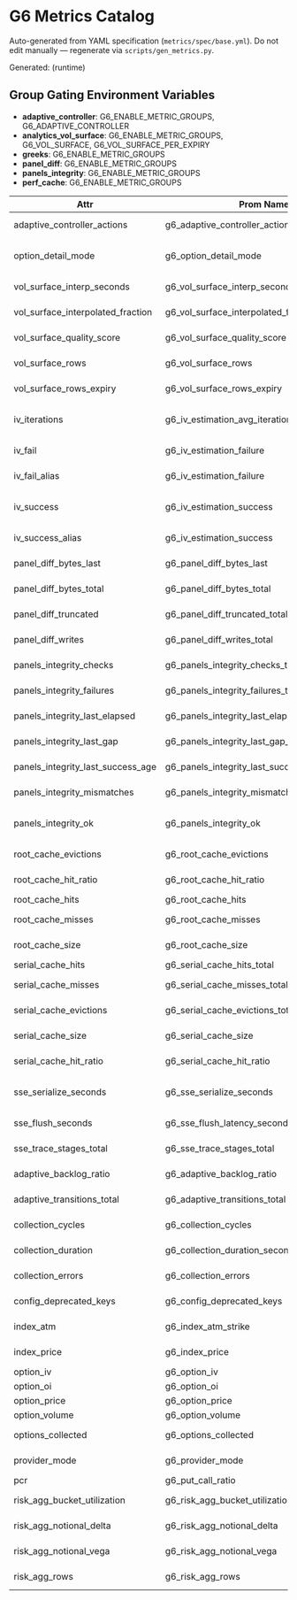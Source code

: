 # G6 Metrics Catalog

Auto-generated from YAML specification (`metrics/spec/base.yml`). Do not edit manually — regenerate via `scripts/gen_metrics.py`.

Generated: (runtime)

## Group Gating Environment Variables

- **adaptive_controller**: G6_ENABLE_METRIC_GROUPS, G6_ADAPTIVE_CONTROLLER
- **analytics_vol_surface**: G6_ENABLE_METRIC_GROUPS, G6_VOL_SURFACE, G6_VOL_SURFACE_PER_EXPIRY
- **greeks**: G6_ENABLE_METRIC_GROUPS
- **panel_diff**: G6_ENABLE_METRIC_GROUPS
- **panels_integrity**: G6_ENABLE_METRIC_GROUPS
- **perf_cache**: G6_ENABLE_METRIC_GROUPS

Attr | Prom Name | Type | Group | Labels | Cardinality | Example Query | Description | Conditional
--- | --- | --- | --- | --- | --- | --- | --- | ---
adaptive_controller_actions | g6_adaptive_controller_actions_total | Counter | adaptive_controller | reason,action | moderate | rate(g6_adaptive_controller_actions_total[5m]) | Adaptive controller actions taken | Y
option_detail_mode | g6_option_detail_mode | Gauge | adaptive_controller | index | low-moderate | avg by (index) (g6_option_detail_mode) | Current option detail mode (0=full,1=medium,2=low) | Y
vol_surface_interp_seconds | g6_vol_surface_interp_seconds | Histogram | analytics_vol_surface |  | low | rate(g6_vol_surface_interp_seconds_bucket[5m]) | Interpolation timing distribution | Y
vol_surface_interpolated_fraction | g6_vol_surface_interpolated_fraction | Gauge | analytics_vol_surface | index | low-moderate | avg by (index) (g6_vol_surface_interpolated_fraction) | Fraction of interpolated rows in surface | Y
vol_surface_quality_score | g6_vol_surface_quality_score | Gauge | analytics_vol_surface | index | low-moderate | avg by (index) (g6_vol_surface_quality_score) | Vol surface quality score (0-100) | Y
vol_surface_rows | g6_vol_surface_rows | Gauge | analytics_vol_surface | index,source | moderate | avg by (index) (g6_vol_surface_rows) | Vol surface row count by source | Y
vol_surface_rows_expiry | g6_vol_surface_rows_expiry | Gauge | analytics_vol_surface | index,expiry,source | high | avg by (index) (g6_vol_surface_rows_expiry) | Vol surface per-expiry row count by source | Y
iv_iterations | g6_iv_estimation_avg_iterations | Gauge | greeks | index,expiry | moderate | avg by (index) (g6_iv_estimation_avg_iterations) | Average IV solver iterations (rolling per cycle) | N
iv_fail | g6_iv_estimation_failure | Counter | greeks | index,expiry | moderate | rate(g6_iv_estimation_failure[5m]) | Failed IV estimations (alias short form) | N
iv_fail_alias | g6_iv_estimation_failure | Counter | greeks | index,expiry | moderate | rate(g6_iv_estimation_failure[5m]) | Failed IV solves (spec alias) | N
iv_success | g6_iv_estimation_success | Counter | greeks | index,expiry | moderate | rate(g6_iv_estimation_success[5m]) | Successful IV estimations (alias short form) | N
iv_success_alias | g6_iv_estimation_success | Counter | greeks | index,expiry | moderate | rate(g6_iv_estimation_success[5m]) | Successful IV solves (spec alias) | N
panel_diff_bytes_last | g6_panel_diff_bytes_last | Gauge | panel_diff | type | low-moderate | avg by (type) (g6_panel_diff_bytes_last) | Bytes of last diff JSON written | N
panel_diff_bytes_total | g6_panel_diff_bytes_total | Counter | panel_diff | type | low-moderate | rate(g6_panel_diff_bytes_total[5m]) | Total bytes of diff JSON written | N
panel_diff_truncated | g6_panel_diff_truncated_total | Counter | panel_diff | reason | low-moderate | rate(g6_panel_diff_truncated_total[5m]) | Panel diff truncation events | N
panel_diff_writes | g6_panel_diff_writes_total | Counter | panel_diff | type | low-moderate | rate(g6_panel_diff_writes_total[5m]) | Panel diff snapshots written | N
panels_integrity_checks | g6_panels_integrity_checks_total | Counter | panels_integrity |  | low | rate(g6_panels_integrity_checks_total[5m]) | Total panel integrity checks run | N
panels_integrity_failures | g6_panels_integrity_failures_total | Counter | panels_integrity |  | low | rate(g6_panels_integrity_failures_total[5m]) | Total panel integrity check failures | N
panels_integrity_last_elapsed | g6_panels_integrity_last_elapsed_seconds | Gauge | panels_integrity |  | low | avg(g6_panels_integrity_last_elapsed_seconds) | Seconds taken by the last integrity check | N
panels_integrity_last_gap | g6_panels_integrity_last_gap_seconds | Gauge | panels_integrity |  | low | avg(g6_panels_integrity_last_gap_seconds) | Gap (seconds) since last successful check | N
panels_integrity_last_success_age | g6_panels_integrity_last_success_age_seconds | Gauge | panels_integrity |  | low | avg(g6_panels_integrity_last_success_age_seconds) | Age (seconds) of last successful integrity pass | N
panels_integrity_mismatches | g6_panels_integrity_mismatches | Counter | panels_integrity |  | low | rate(g6_panels_integrity_mismatches[5m]) | Cumulative panel hash mismatches detected | N
panels_integrity_ok | g6_panels_integrity_ok | Gauge | panels_integrity |  | low | avg(g6_panels_integrity_ok) | Panels integrity check pass state (1 ok / 0 failing) | N
root_cache_evictions | g6_root_cache_evictions | Counter | perf_cache |  | low | rate(g6_root_cache_evictions[5m]) | Root symbol cache evictions | N
root_cache_hit_ratio | g6_root_cache_hit_ratio | Gauge | perf_cache |  | low | avg(g6_root_cache_hit_ratio) | Root symbol cache hit ratio (0-1) | N
root_cache_hits | g6_root_cache_hits | Counter | perf_cache |  | low | rate(g6_root_cache_hits[5m]) | Root symbol cache hits | N
root_cache_misses | g6_root_cache_misses | Counter | perf_cache |  | low | rate(g6_root_cache_misses[5m]) | Root symbol cache misses | N
root_cache_size | g6_root_cache_size | Gauge | perf_cache |  | low | avg(g6_root_cache_size) | Current root symbol cache size | N
serial_cache_hits | g6_serial_cache_hits_total | Counter | perf_cache |  | low | rate(g6_serial_cache_hits_total[5m]) | Serialization cache hits | N
serial_cache_misses | g6_serial_cache_misses_total | Counter | perf_cache |  | low | rate(g6_serial_cache_misses_total[5m]) | Serialization cache misses | N
serial_cache_evictions | g6_serial_cache_evictions_total | Counter | perf_cache |  | low | rate(g6_serial_cache_evictions_total[5m]) | Serialization cache evictions | N
serial_cache_size | g6_serial_cache_size | Gauge | perf_cache |  | low | avg(g6_serial_cache_size) | Serialization cache current size | N
serial_cache_hit_ratio | g6_serial_cache_hit_ratio | Gauge | perf_cache |  | low | avg(g6_serial_cache_hit_ratio) | Serialization cache hit ratio (0-1) | N
sse_serialize_seconds | g6_sse_serialize_seconds | Histogram | perf_cache |  | low | rate(g6_sse_serialize_seconds_bucket[5m]) | Serialization time distribution for SSE payloads | Y
sse_flush_seconds | g6_sse_flush_latency_seconds | Histogram | perf_cache |  | low | rate(g6_sse_flush_latency_seconds_bucket[5m]) | Publish-to-flush latency distribution | Y
sse_trace_stages_total | g6_sse_trace_stages_total | Counter | perf_cache |  | low | rate(g6_sse_trace_stages_total[5m]) | Trace stage observations (serialize+flush) | Y
adaptive_backlog_ratio | g6_adaptive_backlog_ratio | Gauge | perf_cache |  | low | avg(g6_adaptive_backlog_ratio) | Adaptive controller backlog ratio sample | Y
adaptive_transitions_total | g6_adaptive_transitions_total | Counter | perf_cache | reason | low | rate(g6_adaptive_transitions_total[5m]) | Adaptive controller transitions | Y
collection_cycles | g6_collection_cycles | Counter |  |  | low | rate(g6_collection_cycles[5m]) | Number of collection cycles run | N
collection_duration | g6_collection_duration_seconds | Summary |  |  | low | quantile(0.9, g6_collection_duration_seconds_sum / g6_collection_duration_seconds_count) | Time spent collecting data | N
collection_errors | g6_collection_errors | Counter |  | index,error_type | moderate | rate(g6_collection_errors[5m]) | Number of collection errors | N
config_deprecated_keys | g6_config_deprecated_keys | Counter |  | key | low-moderate | rate(g6_config_deprecated_keys[5m]) | Deprecated/legacy config keys encountered | N
index_atm | g6_index_atm_strike | Gauge |  | index | low-moderate | avg by (index) (g6_index_atm_strike) | ATM strike price | N
index_price | g6_index_price | Gauge |  | index | low-moderate | avg by (index) (g6_index_price) | Current index price | N
option_iv | g6_option_iv | Gauge |  | index,expiry,strike,type | very_high | avg by (index) (g6_option_iv) | Option implied volatility | N
option_oi | g6_option_oi | Gauge |  | index,expiry,strike,type | very_high | avg by (index) (g6_option_oi) | Option open interest | N
option_price | g6_option_price | Gauge |  | index,expiry,strike,type | very_high | avg by (index) (g6_option_price) | Option price | N
option_volume | g6_option_volume | Gauge |  | index,expiry,strike,type | very_high | avg by (index) (g6_option_volume) | Option volume | N
options_collected | g6_options_collected | Gauge |  | index,expiry | moderate | avg by (index) (g6_options_collected) | Number of options collected | N
provider_mode | g6_provider_mode | Gauge |  | mode | low-moderate | avg by (mode) (g6_provider_mode) | Current provider mode (one-hot gauge) | N
pcr | g6_put_call_ratio | Gauge |  | index,expiry | moderate | avg by (index) (g6_put_call_ratio) | Put-Call Ratio | N
risk_agg_bucket_utilization | g6_risk_agg_bucket_utilization | Gauge |  |  | low | avg(g6_risk_agg_bucket_utilization) | Risk aggregation bucket utilization fraction (0-1) | N
risk_agg_notional_delta | g6_risk_agg_notional_delta | Gauge |  |  | low | avg(g6_risk_agg_notional_delta) | Aggregate delta notional for last risk aggregation | N
risk_agg_notional_vega | g6_risk_agg_notional_vega | Gauge |  |  | low | avg(g6_risk_agg_notional_vega) | Aggregate vega notional for last risk aggregation | N
risk_agg_rows | g6_risk_agg_rows | Gauge |  |  | low | avg(g6_risk_agg_rows) | Rows in last risk aggregation build | N
